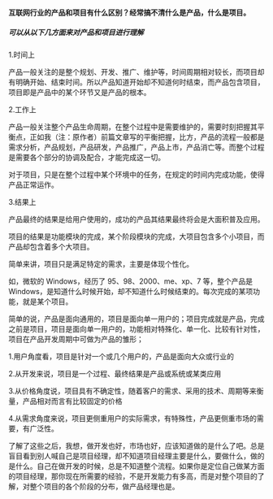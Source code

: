 #### 互联网行业的产品和项目有什么区别？经常搞不清什么是产品，什么是项目。

##### 可以从以下几方面来对产品和项目进行理解

1.时间上

产品一般关注的是整个规划、开发、推广、维护等，时间周期相对较长，而项目却有明确开始、结束时间。所以产品知道开始却不知道何时结束，而产品包含项目，项目即是产品中的某个环节又是产品的根本。

2.工作上

产品一般关注整个产品生命周期，在整个过程中是需要维护的，需要时刻把握其平衡点，正如我（注：原作者）前篇文章写的平衡把握，比方，产品的流程一般都是需求分析，产品规划，产品研发，产品推广，产品上市，产品消亡等。而整个过程是需要各个部分的协调及配合，才能完成这一切。

对于项目，只是在整个过程中某个环境中的任务，在规定的时间内完成功能，使得产品正常运作。

3.结果上

产品最终的结果是给用户使用的，成功的产品其结果最终将会是大面积普及应用。

项目的结果是功能模块的完成，某个阶段模块的完成，大项目包含多个小项目，而产品却包含着多个大项目。

简单来讲，项目只是满足特定的需求，主要是体现个性化。

如，微软的 Windows，经历了 95、98、2000、me、xp、7 等，整个产品是 Windows，是知道什么时候开始，却不知道什么时候结束的。每次完成的某项功能，就是某个项目。

简单的说，产品是面向通用的，项目是面向单一用户的；项目完成就是产品，完成之前是项目，项目是面向单一用户的，功能相对特殊化、单一化、比较有针对性，项目在产品开发周期中可做为产品的雏形；

1.用户角度看，项目是针对一个或几个用户的，产品是面向大众或行业的

2.从开发来说，项目是一个过程、最终结果是产品或系统或某类应用

3.从价格角度说，项目具有不确定性，随着客户的需求、采用的技术、周期等来衡量，产品相对而言有比较固定的价格

4.从需求角度来说，项目更侧重用户的实际需求，有特殊性，产品更侧重市场的需要，有广泛性。

了解了这些之后，我想，做开发也好，市场也好，应该知道做的是什么了吧。总是盲目看到别人喊自己是项目经理，却不知道项目经理主要是什么，要做什么，做的是什么。自己在做开发的时候，总是不知道整个流程。如果你是定位自己做某方面的项目经理，那你现在所需要的经验，不是开发能力有多高，而是对整个项目的了解，对整个项目的各个阶段的分布，做产品经理也是。
